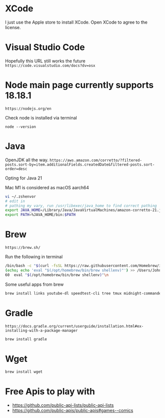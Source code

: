 # XCode
I just use the Apple store to install XCode.  Open XCode to agree to the license.

# Visual Studio Code
Hopefully this URL still works the future
`https://code.visualstudio.com/docs?dv=osx`

# Node main page currently supports 18.18.1
`https://nodejs.org/en`

Check node is installed via terminal

`node --version`


# Java
OpenJDK all the way.
`https://aws.amazon.com/corretto/?filtered-posts.sort-by=item.additionalFields.createdDate&filtered-posts.sort-order=desc`

Opting for Java 21

Mac M1 is considered as macOS aarch64

```zsh
vi ~/.zshenvor
# edit in
# pathing my vary, run /usr/libexec/java_home to find correct pathing
export JAVA_HOME=/Library/Java/JavaVirtualMachines/amazon-corretto-21.jdk/Contents/Home
export PATH=%JAVA_HOME/bin:$PATH
```

# Brew
`https://brew.sh/`

Run the following in terminal
```zsh
/bin/bash -c "$(curl -fsSL https://raw.githubusercontent.com/Homebrew/install/HEAD/install.sh)"
(echo; echo 'eval "$(/opt/homebrew/bin/brew shellenv)"') >> /Users/John/.zprofile
60  eval "$(/opt/homebrew/bin/brew shellenv)"\n
```

Some useful apps from brew
```zsh
brew install links youtube-dl speedtest-cli tree tmux midnight-commander htop wifi-password gnu-typist

```

# Gradle
`https://docs.gradle.org/current/userguide/installation.html#ex-installing-with-a-package-manager`

```zsh
brew install gradle
```

# Wget
```zsh
brew install wget
```

# Free Apis to play with
- https://github.com/public-api-lists/public-api-lists
- https://github.com/public-apis/public-apis#games--comics